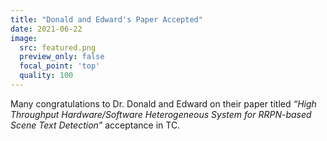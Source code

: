 ```yaml
---
title: "Donald and Edward's Paper Accepted"
date: 2021-06-22
image:
  src: featured.png
  preview_only: false
  focal_point: 'top'
  quality: 100
---
```


<!--more-->

Many congratulations to Dr. Donald and Edward on their paper titled *“High Throughput Hardware/Software Heterogeneous System for RRPN-based Scene Text Detection”* acceptance in TC.